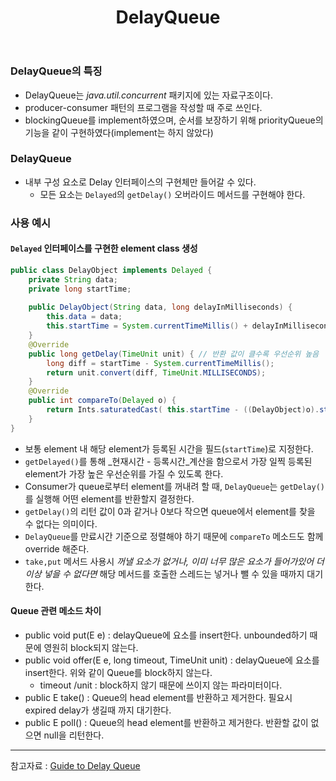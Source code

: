 ﻿---
layout: post
title: DelayQueue
wcategories: [Java]
tags: [Java, Spring Framework]
description: Queue의 서브 클래스
fullview: false
comments: true
---


### DelayQueue의 특징
* DelayQueue는 _java.util.concurrent_ 패키지에 있는 자료구조이다.
* producer-consumer 패턴의 프로그램을 작성할 때 주로 쓰인다.
* blockingQueue를 implement하였으며, 순서를 보장하기 위해 priorityQueue의 기능을 같이 구현하였다(implement는 하지 않았다)

### DelayQueue
* 내부 구성 요소로 Delay 인터페이스의 구현체만 들어갈 수 있다.
	* 모든 요소는 `Delayed`의 `getDelay()` 오버라이드 메서드를 구현해야 한다.

### 사용 예시

#### `Delayed` 인터페이스를 구현한 element class 생성
```java
public class DelayObject implements Delayed { 
	private String data;
	private long startTime;
	
	public DelayObject(String data, long delayInMilliseconds) {
		this.data = data;
		this.startTime = System.currentTimeMillis() + delayInMilliseconds;
	}
	@Override  
	public long getDelay(TimeUnit unit) { // 반환 값이 클수록 우선순위 높음
		long diff = startTime - System.currentTimeMillis(); 
		return unit.convert(diff, TimeUnit.MILLISECONDS); 
	}
	@Override  
	public int compareTo(Delayed o) { 
		return Ints.saturatedCast( this.startTime - ((DelayObject)o).startTime); 
	}
}
```

* 보통 element 내 해당 element가 등록된 시간을 필드(`startTime`)로 지정한다.
* `getDelayed()`를 통해 _현재시간 - 등록시간_계산을 함으로서 가장 일찍 등록된 element가 가장 높은 우선순위를 가질 수 있도록 한다.
* Consumer가 queue로부터 element를 꺼내려 할 때, `DelayQueue`는 `getDelay()` 를 실행해 어떤 element를 반환할지 결정한다.
* `getDelay()`의 리턴 값이 0과 같거나 0보다 작으면 queue에서 element를 찾을 수 없다는 의미이다.
* `DelayQueue`를 만료시간 기준으로 정렬해야 하기 때문에 `compareTo` 메소드도 함께 override 해준다.
* `take,put` 메서드 사용시 _꺼낼 요소가 없거나, 이미 너무 많은 요소가 들어가있어 더이상 넣을 수 없다면_ 해당 메서드를 호출한 스레드는 넣거나 뺄 수 있을 때까지 대기한다.

#### Queue 관련 메소드 차이
* public void put(E e) : delayQueue에 요소를 insert한다. unbounded하기 때문에 영원히 block되지 않는다.
* public void offer(E e, long timeout, TimeUnit unit) : delayQueue에 요소를 insert한다. 위와 같이 Queue를 block하지 않는다.
	* timeout /unit : block하지 않기 때문에 쓰이지 않는 파라미터이다.
* public E take() : Queue의 head element를 반환하고 제거한다. 필요시 expired delay가 생길때 까지 대기한다.
* public E poll() : Queue의 head element를 반환하고 제거한다. 반환할 값이 없으면 null을 리턴한다.

***
참고자료 : 
[Guide to Delay Queue](https://www.baeldung.com/java-delay-queue)

